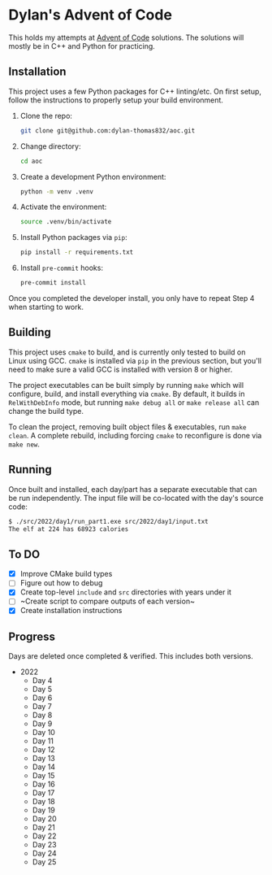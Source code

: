 # Dylan's Advent of Code

This holds my attempts at [Advent of Code](https://adventofcode.com/) solutions.
The solutions will mostly be in C++ and Python for practicing.

## Installation

This project uses a few Python packages for C++ linting/etc.
On first setup, follow the instructions to properly setup your build environment.

1. Clone the repo:
   ```bash
   git clone git@github.com:dylan-thomas832/aoc.git
   ```
1. Change directory:
   ```bash
   cd aoc
   ```
1. Create a development Python environment:
   ```bash
   python -m venv .venv
   ```
1. Activate the environment:
   ```bash
   source .venv/bin/activate
   ```
1. Install Python packages via `pip`:
   ```bash
   pip install -r requirements.txt
   ```
1. Install `pre-commit` hooks:
   ```bash
   pre-commit install
   ```

Once you completed the developer install, you only have to repeat Step 4 when starting to work.

## Building

This project uses `cmake` to build, and is currently only tested to build on Linux using GCC.
`cmake` is installed via `pip` in the previous section, but you'll need to make sure a valid GCC is installed with version 8 or higher.

The project executables can be built simply by running `make` which will configure, build, and install everything via `cmake`.
By default, it builds in `RelWithDebInfo` mode, but running `make debug all` or `make release all` can change the build type.

To clean the project, removing built object files & executables, run `make clean`.
A complete rebuild, including forcing `cmake` to reconfigure is done via `make new`.

## Running

Once built and installed, each day/part has a separate executable that can be run independently.
The input file will be co-located with the day's source code:

```bash
$ ./src/2022/day1/run_part1.exe src/2022/day1/input.txt
The elf at 224 has 68923 calories
```

## To DO

- [x] Improve CMake build types
- [ ] Figure out how to debug
- [x] Create top-level `include` and `src` directories with years under it
- [ ] ~Create script to compare outputs of each version~
- [x] Create installation instructions

## Progress

Days are deleted once completed & verified.
This includes both versions.

- 2022
  - Day 4
  - Day 5
  - Day 6
  - Day 7
  - Day 8
  - Day 9
  - Day 10
  - Day 11
  - Day 12
  - Day 13
  - Day 14
  - Day 15
  - Day 16
  - Day 17
  - Day 18
  - Day 19
  - Day 20
  - Day 21
  - Day 22
  - Day 23
  - Day 24
  - Day 25

